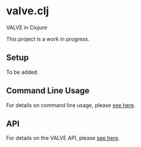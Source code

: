 # valve.clj
VALVE in Clojure

This project is a work in progress.

## Setup

To be added.

## Command Line Usage

For details on command line usage, please [see here](https://github.com/ontodev/valve/blob/main/README.md#command-line-usage).

## API

For details on the VALVE API, please [see here](https://github.com/ontodev/valve/blob/main/README.md#api).
